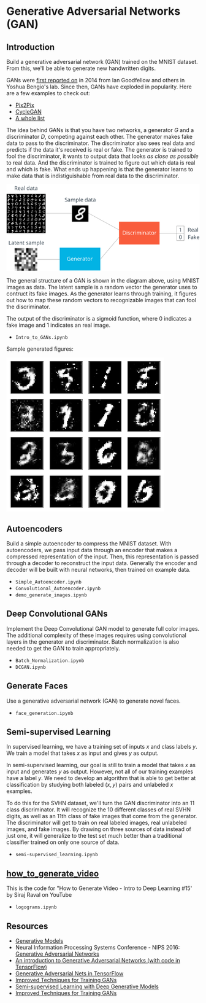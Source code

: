 # Generative Adversarial Networks (GAN)

## Introduction

Build a generative adversarial network (GAN) trained on the MNIST dataset. From this, we'll be able to generate new handwritten digits.

GANs were [first reported on](https://arxiv.org/abs/1406.2661) in 2014 from Ian Goodfellow and others in Yoshua Bengio's lab. Since then, GANs have exploded in popularity. Here are a few examples to check out:

* [Pix2Pix](https://affinelayer.com/pixsrv/) 
* [CycleGAN](https://github.com/junyanz/CycleGAN)
* [A whole list](https://github.com/wiseodd/generative-models)

The idea behind GANs is that you have two networks, a generator $G$ and a discriminator $D$, competing against each other. The generator makes fake data to pass to the discriminator. The discriminator also sees real data and predicts if the data it's received is real or fake. The generator is trained to fool the discriminator, it wants to output data that looks _as close as possible_ to real data. And the discriminator is trained to figure out which data is real and which is fake. What ends up happening is that the generator learns to make data that is indistiguishable from real data to the discriminator.

![GAN diagram](images/gan_diagram.png)

The general structure of a GAN is shown in the diagram above, using MNIST images as data. The latent sample is a random vector the generator uses to contruct its fake images. As the generator learns through training, it figures out how to map these random vectors to recognizable images that can fool the discriminator.

The output of the discriminator is a sigmoid function, where 0 indicates a fake image and 1 indicates an real image. 

* `Intro_to_GANs.ipynb`

Sample generated figures:

![sample](images/sample.png)


## Autoencoders

Build a simple autoencoder to compress the MNIST dataset. With autoencoders, we pass input data through an encoder that makes a compressed representation of the input. Then, this representation is passed through a decoder to reconstruct the input data. Generally the encoder and decoder will be built with neural networks, then trained on example data.

* `Simple_Autoencoder.ipynb`
* `Convolutional_Autoencoder.ipynb`
* `demo_generate_images.ipynb`


## Deep Convolutional GANs

Implement the Deep Convolutional GAN model to generate full color images. The additional complexity of these images requires using convolutional layers in the generator and discriminator. Batch normalization is also needed to get the GAN to train appropriately.

* `Batch_Normalization.ipynb`
* `DCGAN.ipynb`


## Generate Faces

Use a generative adversarial network (GAN) to generate novel faces.

* `face_generation.ipynb`


## Semi-supervised Learning

In supervised learning, we have a training set of inputs $x$ and class labels $y$. We train a model that takes $x$ as input and gives $y$ as output.

In semi-supervised learning, our goal is still to train a model that takes $x$ as input and generates $y$ as output. However, not all of our training examples have a label $y$. We need to develop an algorithm that is able to get better at classification by studying both labeled $(x, y)$ pairs and unlabeled $x$ examples.

To do this for the SVHN dataset, we'll turn the GAN discriminator into an 11 class discriminator. It will recognize the 10 different classes of real SVHN digits, as well as an 11th class of fake images that come from the generator. The discriminator will get to train on real labeled images, real unlabeled images, and fake images. By drawing on three sources of data instead of just one, it will generalize to the test set much better than a traditional classifier trained on only one source of data.

* `semi-supervised_learning.ipynb`


## [how_to_generate_video](https://github.com/llSourcell/how_to_generate_video)

This is the code for "How to Generate Video - Intro to Deep Learning #15' by Siraj Raval on YouTube

* `logograms.ipynb`


## Resources

* [Generative Models](https://blog.openai.com/generative-models/)
* Neural Information Processing Systems Conference - NIPS 2016: [Generative Adversarial Networks](https://channel9.msdn.com/Events/Neural-Information-Processing-Systems-Conference/Neural-Information-Processing-Systems-Conference-NIPS-2016/Generative-Adversarial-Networks)
* [An introduction to Generative Adversarial Networks (with code in TensorFlow)](http://blog.aylien.com/introduction-generative-adversarial-networks-code-tensorflow/)
* [Generative Adversarial Nets in TensorFlow](http://wiseodd.github.io/techblog/2016/09/17/gan-tensorflow/)
* [Improved Techniques for Training GANs](https://arxiv.org/pdf/1606.03498.pdf)
* [Semi-supervised Learning with Deep Generative Models](https://arxiv.org/pdf/1406.5298.pdf)
* [Improved Techniques for Training GANs](https://arxiv.org/pdf/1606.03498.pdf)
